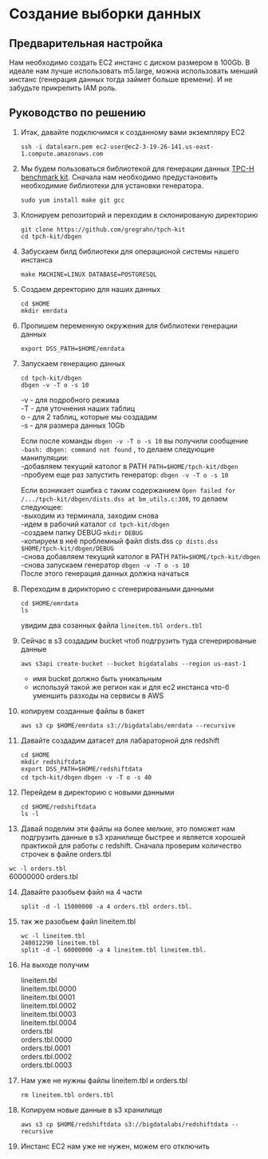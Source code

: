 # Создание выборки данных

## Предварительная настройка

Нам необходимо создать EC2 инстанс с диском размером в 100Gb. В идеале нам лучше использовать m5.large, можна использовать менший инстанс (генерация данных тогда займет больше времени). И не забудьте прикрепить IAM роль.

## Руководство по решению

1. Итак, давайте подключимся к созданному вами экземпляру EC2
    
    ``ssh -i datalearn.pem ec2-user@ec2-3-19-26-141.us-east-1.compute.amazonaws.com``

2. Мы будем пользоваться библиотекой для генерации данных [TPC-H benchmark kit](https://github.com/gregrahn/tpch-kit). Сначала нам необходимо предустановить необходимие библиотеки для установки генератора.
    
    ``sudo yum install make git gcc``

3. Клонируем репозиторий и переходим в склонированую директорию
    
    ``git clone https://github.com/gregrahn/tpch-kit``  
    ``cd tpch-kit/dbgen``

4. Забускаем билд библиотеки для операционой системы нашего инстанса
    
    ``make MACHINE=LINUX DATABASE=POSTGRESQL``

5. Создаем деректорию для наших данных 
    
    ``cd $HOME``  
    ``mkdir emrdata``

6. Пропишем переменную окружения для библиотеки генерации данных
    
    ``export DSS_PATH=$HOME/emrdata``

7. Запускаем генерацию  данных
    
    ``cd tpch-kit/dbgen``  
    ``dbgen -v -T o -s 10``

    -v - для подробного режима  
    -T - для уточнения наших таблиц  
    o - для 2 таблиц, которые мы создадим  
    -s - для размера данных 10Gb

   Если после команды ``dbgen -v -T o -s 10`` вы получили сообщение  
   ``-bash: dbgen: command not found`` , то делаем следующие манипуляции:  
   -добавляем текущий католог в PATH ``PATH=$HOME/tpch-kit/dbgen``  
   -пробуем еще раз запустить генератор:
   ``dbgen -v -T o -s 10``

   Если возникает ошибка с таким содержанием ``Open failed for /.../tpch-kit/dbgen/dists.dss at bm_utils.c:308``, то делаем следующее:  
   -выходим из терминала, заходим снова  
   -идем в рабочий каталог ``cd tpch-kit/dbgen``  
   -создаем папку DEBUG ``mkdir DEBUG``  
   -копируем в неё проблемный файл dists.dss ``cp dists.dss $HOME/tpch-kit/dbgen/DEBUG``    
   -снова добавляем текущий католог в PATH ``PATH=$HOME/tpch-kit/dbgen``  
   -снова запускаем генератор ``dbgen -v -T o -s 10``  
   После этого генерация данных должна начаться


8. Переходим в дирикторию с сгенерироваными данными
    
    ``cd $HOME/emrdata``  
    ``ls``
   
    увидим два созанных файла ``lineitem.tbl orders.tbl``

9. Сейчас в s3 создадим bucket чтоб подгрузить туда сгенерированые данные

    ``aws s3api create-bucket --bucket bigdatalabs --region us-east-1``  
    - имя bucket должно быть уникальным
    - используй такой же регион как и для ec2 инстанса что-б уменшить разходы на сервисы в AWS

10. копируем созданные файлы в бакет

    ``aws s3 cp $HOME/emrdata s3://bigdatalabs/emrdata --recursive``

11. Давайте создадим датасет для лабараторной для redshift

    ``cd $HOME``  
    ``mkdir redshiftdata``  
    ``export DSS_PATH=$HOME/redshiftdata``    
    ``cd tpch-kit/dbgen`` 
    ``dbgen -v -T o -s 40``  

12. Перейдем в директорию с новыми данными

    ``cd $HOME/redshiftdata``  
    ``ls -l``
    
13. Давай поделим эти файлы на более мелкие, это поможет нам подгрузить данные в s3 хранилище быстрее и является хорошей практикой для работы с redshift. Сначала проверим количество строчек в файле orders.tbl

   ``wc -l orders.tbl``  
     60000000 orders.tbl

14. Давайте разобьем файл на 4 части
    
    ``split -d -l 15000000 -a 4 orders.tbl orders.tbl.``

15. так же разобьем файл lineitem.tbl

    ``wc -l lineitem.tbl``  
    ``240012290 lineitem.tbl``  
    ``split -d -l 60000000 -a 4 lineitem.tbl lineitem.tbl.``

16. На выходе получим

    lineitem.tbl  
    lineitem.tbl.0000  
    lineitem.tbl.0001  
    lineitem.tbl.0002  
    lineitem.tbl.0003  
    lineitem.tbl.0004  
    orders.tbl  
    orders.tbl.0000  
    orders.tbl.0001  
    orders.tbl.0002  
    orders.tbl.0003

17. Нам уже не нужны файлы lineitem.tbl и orders.tbl

    ``rm lineitem.tbl orders.tbl``

18. Копируем новые данные в s3 хранилище

    ``aws s3 cp $HOME/redshiftdata s3://bigdatalabs/redshiftdata --recursive``

19. Инстанс EC2 нам уже не нужен, можем его отключить
